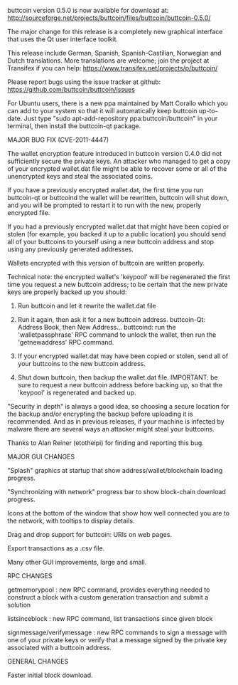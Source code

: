 buttcoin version 0.5.0 is now available for download at:
http://sourceforge.net/projects/buttcoin/files/buttcoin/buttcoin-0.5.0/

The major change for this release is a completely new graphical interface that uses the Qt user interface toolkit.

This release include German, Spanish, Spanish-Castilian, Norwegian and Dutch translations. More translations are welcome; join the project at Transifex if you can help:
https://www.transifex.net/projects/p/buttcoin/

Please report bugs using the issue tracker at github:
https://github.com/buttcoin/buttcoin/issues

For Ubuntu users, there is a new ppa maintained by Matt Corallo which you can add to your system so that it will automatically keep buttcoin up-to-date.  Just type "sudo apt-add-repository ppa:buttcoin/buttcoin" in your terminal, then install the buttcoin-qt package.

MAJOR BUG FIX  (CVE-2011-4447)

The wallet encryption feature introduced in buttcoin version 0.4.0 did not sufficiently secure the private keys. An attacker who
managed to get a copy of your encrypted wallet.dat file might be able to recover some or all of the unencrypted keys and steal the
associated coins.

If you have a previously encrypted wallet.dat, the first time you run buttcoin-qt or buttcoind the wallet will be rewritten, buttcoin will
shut down, and you will be prompted to restart it to run with the new, properly encrypted file.

If you had a previously encrypted wallet.dat that might have been copied or stolen (for example, you backed it up to a public
location) you should send all of your buttcoins to yourself using a new buttcoin address and stop using any previously generated addresses.

Wallets encrypted with this version of buttcoin are written properly.

Technical note: the encrypted wallet's 'keypool' will be regenerated the first time you request a new buttcoin address; to be certain that the
new private keys are properly backed up you should:

1. Run buttcoin and let it rewrite the wallet.dat file

2. Run it again, then ask it for a new buttcoin address.
buttcoin-Qt: Address Book, then New Address...
buttcoind: run the 'walletpassphrase' RPC command to unlock the wallet,  then run the 'getnewaddress' RPC command.

3. If your encrypted wallet.dat may have been copied or stolen, send  all of your buttcoins to the new buttcoin address.

4. Shut down buttcoin, then backup the wallet.dat file.
IMPORTANT: be sure to request a new buttcoin address before backing up, so that the 'keypool' is regenerated and backed up.

"Security in depth" is always a good idea, so choosing a secure location for the backup and/or encrypting the backup before uploading it is recommended. And as in previous releases, if your machine is infected by malware there are several ways an attacker might steal your buttcoins.

Thanks to Alan Reiner (etotheipi) for finding and reporting this bug.

MAJOR GUI CHANGES

"Splash" graphics at startup that show address/wallet/blockchain loading progress.

"Synchronizing with network" progress bar to show block-chain download progress.

Icons at the bottom of the window that show how well connected you are to the network, with tooltips to display details.

Drag and drop support for buttcoin: URIs on web pages.

Export transactions as a .csv file.

Many other GUI improvements, large and small.

RPC CHANGES

getmemorypool : new RPC command, provides everything needed to construct a block with a custom generation transaction and submit a solution

listsinceblock : new RPC command, list transactions since given block

signmessage/verifymessage : new RPC commands to sign a message with one of your private keys or verify that a message signed by the private key associated with a buttcoin address.

GENERAL CHANGES

Faster initial block download.
